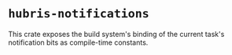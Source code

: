# `hubris-notifications`

This crate exposes the build system's binding of the current task's notification
bits as compile-time constants.
